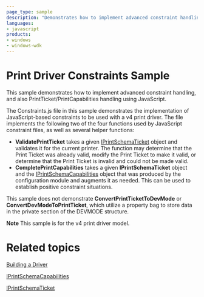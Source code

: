 ```yaml
---
page_type: sample
description: "Demonstrates how to implement advanced constraint handling and PrintTicket/PrintCapabilities handling using JavaScript."
languages:
- javascript
products:
- windows
- windows-wdk
---
```



<!---
    name: Print Driver Constraints Sample
    platform: Utility
    language: js
    category: Print
    description: Demonstrates how to implement advanced constraint handling and PrintTicket/PrintCapabilities handling using JavaScript.
    samplefwlink: http://go.microsoft.com/fwlink/p/?LinkId=617946
--->

# Print Driver Constraints Sample

This sample demonstrates how to implement advanced constraint handling, and also PrintTicket/PrintCapabilities handling using JavaScript.

The Constraints.js file in this sample demonstrates the implementation of JavaScript-based constraints to be used with a v4 print driver. The file implements the following two of the four functions used by JavaScript constraint files, as well as several helper functions:

- **ValidatePrintTicket** takes a given [IPrintSchemaTicket](http://msdn.microsoft.com/en-us/library/hh451398(v=vs.85).aspx) object and validates it for the current printer. The function may determine that the Print Ticket was already valid, modify the Print Ticket to make it valid, or determine that the Print Ticket is invalid and could not be made valid.
- **CompletePrintCapabilities** takes a given **IPrintSchemaTicket** object and the [IPrintSchemaCapabilities](http://msdn.microsoft.com/en-us/library/hh451256(v=vs.85).aspx) object that was produced by the configuration module and augments it as needed. This can be used to establish positive constraint situations.

This sample does not demonstrate **ConvertPrintTicketToDevMode** or **ConvertDevModeToPrintTicket**, which utilize a property bag to store data in the private section of the DEVMODE structure.

**Note** This sample is for the v4 print driver model.

# Related topics

[Building a Driver](http://msdn.microsoft.com/en-us/library/windows/hardware/ff554644)

[IPrintSchemaCapabilities](http://msdn.microsoft.com/en-us/library/hh451256(v=vs.85).aspx)

[IPrintSchemaTicket](http://msdn.microsoft.com/en-us/library/hh451398(v=vs.85).aspx)
